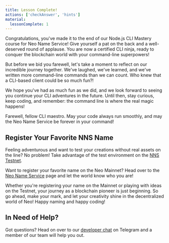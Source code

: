 ```yaml
---
title: Lesson Complete!
actions: ['checkAnswer', 'hints']
material:
  lessonComplete: 1
---
```


Congratulations, you've made it to the end of our Node.js CLI Mastery course for Neo Name Service! Give yourself a pat on the back and a well-deserved round of applause. You are now a certified CLI ninja, ready to conquer the blockchain world with your command-line superpowers!

But before we bid you farewell, let's take a moment to reflect on our incredible journey together. We've laughed, we've learned, and we've written more command-line commands than we can count. Who knew that a CLI-based client could be so much fun?!

We hope you've had as much fun as we did, and we look forward to seeing you continue your CLI adventures in the future. Until then, stay curious, keep coding, and remember: the command line is where the real magic happens!

Farewell, fellow CLI maestro. May your code always run smoothly, and may the Neo Name Service be forever in your command!

## Register Your Favorite NNS Name

Feeling adventurous and want to test your creations without real assets on the line? No problem! Take advantage of the test environment on the <a href="https://testnet.neo.link" target="_blank">NNS Testnet</a>.

Want to register your favorite name on the Neo Mainnet? Head over to the  <a href="https://neo.link" target="_blank">Neo Name Service</a> page and let the world know who you are!

Whether you're registering your name on the Mainnet or playing with ideas on the Testnet, your journey as a blockchain pioneer is just beginning. So go ahead, make your mark, and let your creativity shine in the decentralized world of Neo! Happy naming and happy coding!

## In Need of Help?

Got questions? Head on over to our <a href="https://t.me/loomnetworkdev" target=_blank>developer chat</a> on Telegram and a member of our team will help you out.
